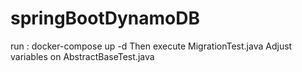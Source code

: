 # springBootDynamoDB


run : docker-compose up -d
Then execute MigrationTest.java
Adjust variables on AbstractBaseTest.java
